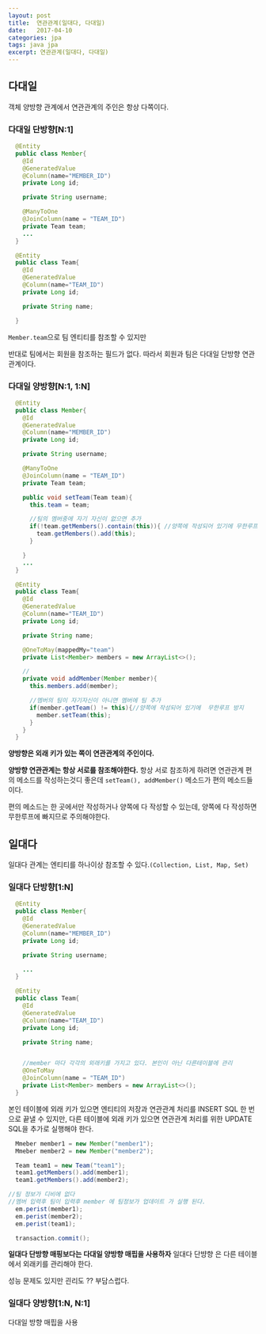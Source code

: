 ```yaml
---
layout: post
title:  연관관계(일대다, 다대일)
date:   2017-04-10
categories: jpa
tags: java jpa
excerpt: 연관관계(일대다, 다대일)
---
```



## 다대일
객체 양방향 관계에서 연관관계의 주인은 항상 다쪽이다.

### 다대일 단방향[N:1]

```java
  @Entity
  public class Member{
    @Id
    @GeneratedValue
    @Column(name="MEMBER_ID")
    private Long id;

    private String username;

    @ManyToOne
    @JoinColumn(name = "TEAM_ID")
    private Team team;
    ...
  }

  @Entity
  public class Team{
    @Id
    @GeneratedValue
    @Column(name="TEAM_ID")
    private Long id;

    private String name;

  }
```
`Member.team`으로 팀 엔티티를 참조할 수 있지만

반대로 팀에서는 회원을 참조하는 필드가 없다. 따라서 회원과 팀은 다대일 단방향 연관관계이다.

### 다대일 양방향[N:1, 1:N]

```java
  @Entity
  public class Member{
    @Id
    @GeneratedValue
    @Column(name="MEMBER_ID")
    private Long id;

    private String username;

    @ManyToOne
    @JoinColumn(name = "TEAM_ID")
    private Team team;

    public void setTeam(Team team){
      this.team = team;

      //팀의 멤버중에 자기 자신이 없으면 추가
      if(!team.getMembers().contain(this)){ //양쪽에 작성되어 있기에 무한루프 방지
        team.getMembers().add(this);
      }

    }
    ...
  }

  @Entity
  public class Team{
    @Id
    @GeneratedValue
    @Column(name="TEAM_ID")
    private Long id;

    private String name;

    @OneToMay(mappedMy="team")
    private List<Member> members = new ArrayList<>();

    //
    private void addMember(Member member){
      this.members.add(member);

      //멤버의 팀이 자기자신이 아니면 멤버에 팀 추가
      if(member.getTeam() != this){//양쪽에 작성되어 있기에  무한루프 방지
        member.setTeam(this);
      }
    }
  }
```

**양방향은 외래 키가 있는 쪽이 연관관계의 주인이다.**

**양방향 연관관계는 항상 서로를 참조해야한다.**
항상 서로 참조하게 하려면 연관관계 편의 메소드를 작성하는것디 좋은데
`setTeam(), addMember()` 메소드가 편의 메소드들이다.

편의 메소드는 한 곳에서만 작성하거나 양쪽에 다 작성할 수 있는데,
양쪽에 다 작성하면 무한루프에 빠지므로 주의해야한다.


## 일대다
일대다 관계는 엔티티를 하나이상 참조할 수 있다.`(Collection, List, Map, Set)`

### 일대다 단방향[1:N]
```java
  @Entity
  public class Member{
    @Id
    @GeneratedValue
    @Column(name="MEMBER_ID")
    private Long id;

    private String username;

    ...
  }

  @Entity
  public class Team{
    @Id
    @GeneratedValue
    @Column(name="TEAM_ID")
    private Long id;

    private String name;


    //member 마다 각각의 외래키를 가지고 있다. 본인이 아닌 다른테이블에 관리
    @OneToMay
    @JoinColumn(name = "TEAM_ID")
    private List<Member> members = new ArrayList<>();
  }
```

본인 테이블에 외래 키가 있으면 엔티티의 저장과 연관관계 처리를 INSERT SQL 한 번으로 끝낼 수 있지만, 다른 테이블에 외래 키가 있으면 연관관계 처리를 위한 UPDATE SQL을 추가로 실행해야 한다.

```java
  Mmeber member1 = new Member("member1");
  Mmeber member2 = new Member("member2");

  Team team1 = new Team("team1");
  team1.getMembers().add(member1);
  team1.getMembers().add(member2);

//팀 정보가 디비에 없다
//멤버 입력후 팀이 입력후 member 에 팀정보가 업데이트 가 실행 된다.
  em.perist(member1);
  em.perist(member2);
  em.perist(team1);

  transaction.commit();

```

**일대다 단방향 매핑보다는 다대일 양방향 매핍을 사용하자**
일대다 단뱡향 은 다른 테이블에서 외래키를 관리해야 한다.

성능 문제도 있지만 괸리도 ?? 부담스럽다.

### 일대다 양방향[1:N, N:1]

다대일 방향 매핍을 사용
